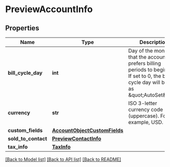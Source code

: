# PreviewAccountInfo

## Properties
Name | Type | Description | Notes
------------ | ------------- | ------------- | -------------
**bill_cycle_day** | **int** | Day of the month that the account prefers billing periods to begin on. If set to 0, the bill cycle day will be set as \&quot;AutoSet\&quot;. | 
**currency** | **str** | ISO 3-letter currency code (uppercase). For example, USD.  | 
**custom_fields** | [**AccountObjectCustomFields**](AccountObjectCustomFields.md) |  | [optional] 
**sold_to_contact** | [**PreviewContactInfo**](PreviewContactInfo.md) |  | [optional] 
**tax_info** | [**TaxInfo**](TaxInfo.md) |  | [optional] 

[[Back to Model list]](../README.md#documentation-for-models) [[Back to API list]](../README.md#documentation-for-api-endpoints) [[Back to README]](../README.md)

